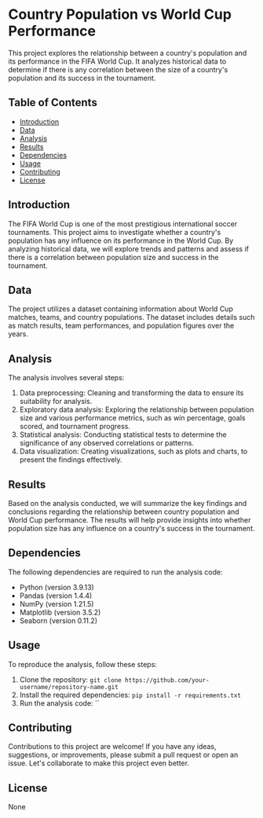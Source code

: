 # Country Population vs World Cup Performance

This project explores the relationship between a country's population and its performance in the FIFA World Cup. It analyzes historical data to determine if there is any correlation between the size of a country's population and its success in the tournament.

## Table of Contents
- [Introduction](#introduction)
- [Data](#data)
- [Analysis](#analysis)
- [Results](#results)
- [Dependencies](#dependencies)
- [Usage](#usage)
- [Contributing](#contributing)
- [License](#license)

## Introduction
The FIFA World Cup is one of the most prestigious international soccer tournaments. This project aims to investigate whether a country's population has any influence on its performance in the World Cup. By analyzing historical data, we will explore trends and patterns and assess if there is a correlation between population size and success in the tournament.

## Data
The project utilizes a dataset containing information about World Cup matches, teams, and country populations. The dataset includes details such as match results, team performances, and population figures over the years.

## Analysis
The analysis involves several steps:
1. Data preprocessing: Cleaning and transforming the data to ensure its suitability for analysis.
2. Exploratory data analysis: Exploring the relationship between population size and various performance metrics, such as win percentage, goals scored, and tournament progress.
3. Statistical analysis: Conducting statistical tests to determine the significance of any observed correlations or patterns.
4. Data visualization: Creating visualizations, such as plots and charts, to present the findings effectively.

## Results
Based on the analysis conducted, we will summarize the key findings and conclusions regarding the relationship between country population and World Cup performance. The results will help provide insights into whether population size has any influence on a country's success in the tournament.

## Dependencies
The following dependencies are required to run the analysis code:
- Python (version 3.9.13)
- Pandas (version 1.4.4)
- NumPy (version 1.21.5)
- Matplotlib (version 3.5.2)
- Seaborn (version 0.11.2)

## Usage
To reproduce the analysis, follow these steps:
1. Clone the repository: `git clone https://github.com/your-username/repository-name.git`
2. Install the required dependencies: `pip install -r requirements.txt`
3. Run the analysis code: ``

## Contributing
Contributions to this project are welcome! If you have any ideas, suggestions, or improvements, please submit a pull request or open an issue. Let's collaborate to make this project even better.

## License
None
